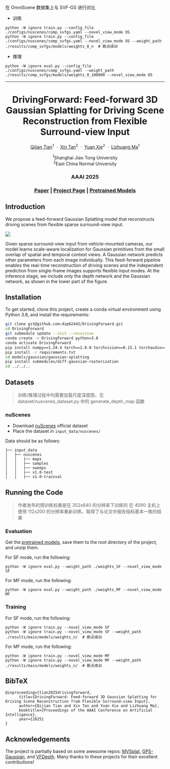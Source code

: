 在 OmniScene 数据集上与 SVF-GS 进行对比

* 训练
```shell
python -W ignore train.py --config_file ./configs/nuscenes/comp_svfgs.yaml --novel_view_mode OS
python -W ignore train.py --config_file ./configs/nuscenes/comp_svfgs.yaml --novel_view_mode OS --weight_path ./results/comp_svfgs/models/weights_0_n  # 断点续训
```

* 推理
```shell
python -W ignore eval.py --config_file ./configs/nuscenes/comp_svfgs.yaml --weight_path ./results/comp_svfgs/models/weights_0_100000 --novel_view_mode OS
```

------

<p align="center">
  <h1 align="center">DrivingForward: Feed-forward 3D Gaussian Splatting for Driving Scene Reconstruction from Flexible Surround-view Input</h1>
  <p align="center">
    <a href="https://fangzhou2000.github.io/">Qijian Tian</a><sup>1</sup>
    &nbsp;·&nbsp;
    <a href="https://tanxincs.github.io/">Xin Tan</a><sup>2</sup>
    &nbsp;·&nbsp;
    <a href="https://scholar.google.com/citations?user=RN1QMPgAAAAJ">Yuan Xie</a><sup>2</sup>
    &nbsp;·&nbsp;
    <a href="https://dmcv.sjtu.edu.cn/people/">Lizhuang Ma</a><sup>1</sup>
  </p>
  <p align="center">
    <sup>1</sup>Shanghai Jiao Tong University
    <br>
    <sup>2</sup>East China Normal University
  </p>
  <h3 align="center">AAAI 2025</h3>
  <h3 align="center"><a href="https://arxiv.org/abs/2409.12753">Paper</a> | <a href="https://fangzhou2000.github.io/projects/drivingforward/">Project Page</a> | <a href="https://drive.google.com/drive/folders/1IASOPK1RQeP-nLQvJUn7WQUtb_fwGlVS">Pretrained Models</a> </h3>
</p>

## Introduction

We propose a feed-forward Gaussian Splatting model that reconstructs driving scenes from flexible sparse surround-view input.

<img src=".\assets\framework.png">

Given sparse surround-view input from vehicle-mounted cameras, our model learns
scale-aware localization for Gaussian primitives from the small overlap of spatial and temporal context views. A Gaussian
network predicts other parameters from each image individually. This feed-forward pipeline enables the real-time reconstruction
of driving scenes and the independent prediction from single-frame images supports flexible input modes. At the inference stage,
we include only the depth network and the Gaussian network, as shown in the lower part of the figure.

## Installation

To get started, clone this project, create a conda virtual environment using Python 3.8, and install the requirements:

```bash
git clone git@github.com:dzp62442/DrivingForward.git
cd DrivingForward
git submodule update --init --recursive
conda create -n DrivingForward python=3.8
conda activate DrivingForward
pip install numpy==1.24.4 torch==2.0.0 torchvision==0.15.1 torchaudio==2.0.1 --index-url https://download.pytorch.org/whl/cu118
pip install -r requirements.txt
cd models/gaussian/gaussian-splatting
pip install submodules/diff-gaussian-rasterization
cd ../../..
```

## Datasets

> 训练/推理过程中均需要加载尺度深度图，见 dataset/nuscenes_dataset.py 中的 generate_depth_map 函数

### nuScenes 
* Download [nuScenes](https://www.nuscenes.org/nuscenes) official dataset
* Place the dataset in `input_data/nuscenes/`

Data should be as follows:
```
├── input_data
│   ├── nuscenes
│   │   ├── maps
│   │   ├── samples
│   │   ├── sweeps
│   │   ├── v1.0-test
│   │   ├── v1.0-trainval
```

## Running the Code

> 作者发布的预训练权重是在 352x640 的分辨率下训练的
> 在 4090 主机上使用 112x200 的分辨率重新训练，取得了与论文中报告指标基本一致的结果

### Evaluation

Get the [pretrained models](https://drive.google.com/drive/folders/1IASOPK1RQeP-nLQvJUn7WQUtb_fwGlVS), save them to the root directory of the project, and unzip them.

For SF mode, run the following:
```shell
python -W ignore eval.py --weight_path ./weights_SF --novel_view_mode SF
```


For MF mode, run the following:
```shell
python -W ignore eval.py --weight_path ./weights_MF --novel_view_mode MF
```

### Training

For SF mode, run the following:
```shell
python -W ignore train.py --novel_view_mode SF
python -W ignore train.py --novel_view_mode SF --weight_path ./results/main/models/weights_n/  # 断点续训
```

For MF mode, run the following:
```shell
python -W ignore train.py --novel_view_mode MF
python -W ignore train.py --novel_view_mode MF --weight_path ./results/main/models/weights_n/  # 断点续训
```

## BibTeX
```
@inproceedings{tian2025drivingforward,
      title={DrivingForward: Feed-forward 3D Gaussian Splatting for Driving Scene Reconstruction from Flexible Surround-view Input}, 
      author={Qijian Tian and Xin Tan and Yuan Xie and Lizhuang Ma},
      booktitle={Proceedings of the AAAI Conference on Artificial Intelligence},
      year={2025}
}
```

## Acknowledgements

The project is partially based on some awesome repos: [MVSplat](https://github.com/donydchen/mvsplat), [GPS-Gaussian](https://github.com/aipixel/GPS-Gaussian), and [VFDepth](https://github.com/42dot/VFDepth). Many thanks to these projects for their excellent contributions!
